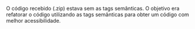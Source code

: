 O código recebido (.zip) estava sem as tags semânticas.
O objetivo era refatorar o código utilizando as tags semânticas para obter um código com melhor acessibilidade.
